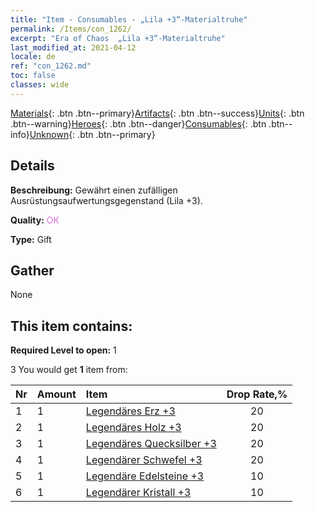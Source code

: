 ```yaml
---
title: "Item - Consumables - „Lila +3“-Materialtruhe"
permalink: /Items/con_1262/
excerpt: "Era of Chaos  „Lila +3“-Materialtruhe"
last_modified_at: 2021-04-12
locale: de
ref: "con_1262.md"
toc: false
classes: wide
---
```

 [Materials](/de/Items/){: .btn .btn--primary}[Artifacts](/de/Items/Artifacts/){: .btn .btn--success}[Units](/de/Items/Units/){: .btn .btn--warning}[Heroes](/de/Items/Heroes/){: .btn .btn--danger}[Consumables](/de/Items/Consumables/){: .btn .btn--info}[Unknown](/de/Items/Unknown/){: .btn .btn--primary}

## Details
 **Beschreibung:** Gewährt einen zufälligen Ausrüstungsaufwertungsgegenstand (Lila +3).

 **Quality:** <span style="color: #DA70D6">OK</span>

 **Type:** Gift

## Gather

  None

## This item contains:

 **Required Level to open:** 1

 3 You would get **1** item  from:

  | Nr | Amount |     Item    | Drop Rate,% |
  |:---|:-------|:------------|:---------:|
  | 1 | 1 | [Legendäres Erz +3](/de/Items/mat_54/) | 20 | 
  | 2 | 1 | [Legendäres Holz +3](/de/Items/mat_55/) | 20 | 
  | 3 | 1 | [Legendäres Quecksilber +3](/de/Items/mat_56/) | 20 | 
  | 4 | 1 | [Legendärer Schwefel +3](/de/Items/mat_57/) | 20 | 
  | 5 | 1 | [Legendäre Edelsteine +3](/de/Items/mat_58/) | 10 | 
  | 6 | 1 | [Legendärer Kristall +3](/de/Items/mat_59/) | 10 | 
